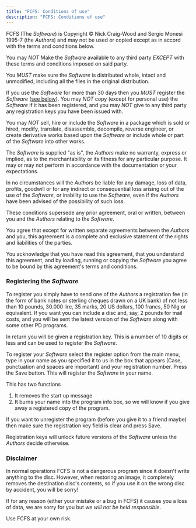 ```yaml
---
title: "FCFS: Conditions of use"
description: "FCFS: Conditions of use"
---
```



FCFS (The <var>Software</var>) is Copyright © Nick Craig-Wood and Sergio Monesi 1995-7 (the <var>Authors</var>) and may not be used or copied except as in accord with the terms and conditions below.

<p>You may <em>NOT</em> Make the <var>Software</var> available to any third party <em>EXCEPT</em> with these terms and conditions imposed on said party.</p>

<p>You <em>MUST</em> make sure the <var>Software</var> is distributed whole, intact and unmodified, including all the files in the original distribution.</p>

<p>If you use the <var>Software</var> for more than 30 days then you <em>MUST</em> register the <var>Software</var> (<a href="#registering">see below</a>). You may <em>NOT</em> copy (except for personal use) the <var>Software</var> if it has been registered, and you may <em>NOT</em> give to any third party any registration keys you have been issued with.</p>

<p>You may <em>NOT</em> sell, hire or include the <var>Software</var> in a package which is sold or hired, modify, translate, disassemble, decompile, reverse engineer, or create derivative works based upon the <var>Software</var> or include whole or part of the <var>Software</var> into other works.</p>

<p>The <var>Software</var> is supplied "as is", the <var>Authors</var> make no warranty, express or implied, as to the merchantability or its fitness for any particular purpose. It may or may not perform in accordance with the documentation or your expectations.</p>

<p>In no circumstances will the <var>Authors</var> be liable for any damage, loss of data, profits, goodwill or for any indirect or consequential loss arising out of the use of the <var>Software</var>, or inability to use the <var>Software</var>, even if the <var>Authors</var> have been advised of the possibility of such loss.</p>

<p>These conditions supersede any prior agreement, oral or written, between you and the <var>Authors</var> relating to the <var>Software</var>.</p>

<p>You agree that except for written separate agreements between the <var>Authors</var> and you, this agreement is a complete and exclusive statement of the rights and liabilities of the parties.</p>

<p>You acknowledge that you have read this agreement, that you understand this agreement, and by loading, running or copying the <var>Software</var> you agree to be bound by this agreement's terms and conditions.</p>

<h3><a name="registering" id="registering">Registering the <var>Software</var></a></h3>To register you simply have to send one of the <var>Authors</var> a registration fee (in the form of bank notes or sterling cheques drawn on a UK bank) of not less than 10 pounds, 30.000 lire, 35 marks, 20 US dollars, 100 francs, 50 Nlg or equivalent. If you want you can include a disc and, say, 2 pounds for mail costs, and you will be sent the latest version of the <var>Software</var> along with some other PD programs.

<p>In return you will be given a registration key. This is a number of 10 digits or less and can be used to register the <var>Software</var>.</p>

<p>To register your <var>Software</var> select the register option from the main menu, type in your name as you specified it to us in the box that appears (Case, punctuation and spaces are important) and your registration number. Press the Save button. This will register the <var>Software</var> in your name.</p>

<p>This has two functions</p>

<ol>
  <li>It removes the start up message</li>
  
  <li>It burns your name into the program info box, so we will know if you give away a registered copy of the program.</li>
</ol>If you want to unregister the program (before you give it to a friend maybe) then make sure the registration key field is clear and press Save.

<p>Registration keys will unlock future versions of the <var>Software</var> unless the <var>Authors</var> decide otherwise.</p>

<h3>Disclaimer</h3>In normal operations FCFS is not a dangerous program since it doesn't write anything to the disc. However, when restoring an image, it completely removes the destination disc's contents, so if you use it on the wrong disc by accident, you will be sorry!

<p>If for any reason (either your mistake or a bug in FCFS) it causes you a loss of data, we are sorry for you but <em>we will not be held responsible</em>.</p>

<p>Use FCFS at your own risk.</p>
